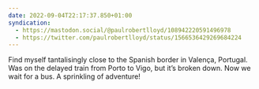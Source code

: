 ```yaml
---
date: 2022-09-04T22:17:37.850+01:00
syndication:
  - https://mastodon.social/@paulrobertlloyd/108942220591496978
  - https://twitter.com/paulrobertlloyd/status/1566536429269684224
---
```


Find myself tantalisingly close to the Spanish border in Valença, Portugal. Was on the delayed train from Porto to Vigo, but it’s broken down. Now we wait for a bus. A sprinkling of adventure!
